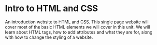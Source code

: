 # Intro to HTML and CSS
An introduction website to HTML and CSS. This single page website will cover most of the basic HTML elements we will cover in this unit. We will learn about HTML tags, how to add attributes and what they are for, along with how to change the styling of a website.
